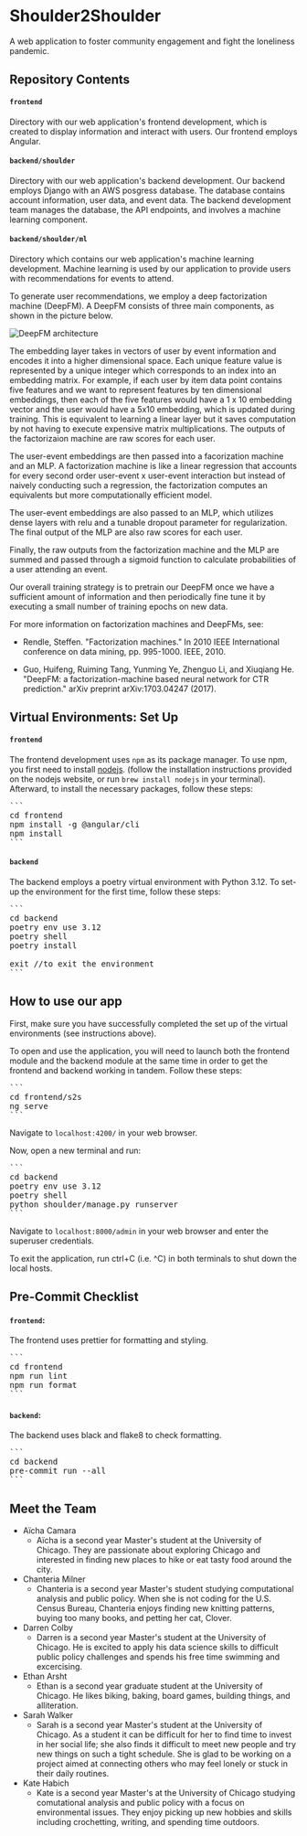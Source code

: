 # Shoulder2Shoulder

A web application to foster community engagement and fight the loneliness pandemic.

## Repository Contents

#### `frontend`
Directory with our web application's frontend development, which is created to display information and interact with users. Our frontend employs Angular.

#### `backend/shoulder` 
Directory with our web application's backend development. Our backend employs Django with an AWS posgress database. The database contains account information, user data, and event data. The backend development team manages the database, the API endpoints, and involves a machine learning component. 

#### `backend/shoulder/ml`
Directory which contains our web application's machine learning development. Machine learning is used by our application to provide users with recommendations for events to attend.

To generate user recommendations, we employ a deep factorization machine (DeepFM). A DeepFM
consists of three main components, as shown in the picture below.

![DeepFM architecture](https://d2l.ai/_images/rec-deepfm.svg)

The embedding layer takes in vectors of user by event information and encodes it into a higher
dimensional space. Each unique feature value is represented by a unique integer which corresponds
to an index into an embedding matrix. For example, if each user by item data point contains
five features and we want to represent features by ten dimensional embeddings, then each of
the five features would have a 1 x 10 embedding vector and the user would have a 5x10 embedding,
which is updated during training. This is equivalent to learning a linear layer but it saves
computation by not having to execute expensive matrix multiplications. The outputs of the
factorizaion machine are raw scores for each user.

The user-event embeddings are then passed into a facorization machine and an MLP. A factorization
machine is like a linear regression that accounts for every second order user-event x user-event
interaction but instead of naively conducting such a regression, the factorization computes
an equivalents but more computationally efficient model.

The user-event embeddings are also passed to an MLP, which utilizes dense layers with relu and
a tunable dropout parameter for regularization. The final output of the MLP are also raw scores
for each user.

Finally, the raw outputs from the factorization machine and the MLP are summed and passed
through a sigmoid function to calculate probabilities of a user attending an event.

Our overall training strategy is to pretrain our DeepFM once we have a sufficient amount of
information and then periodically fine tune it by executing a small number of training epochs
on new data.

For more information on factorization machines and DeepFMs, see:

- Rendle, Steffen. "Factorization machines." In 2010 IEEE International conference on data mining, pp. 995-1000. IEEE, 2010.

- Guo, Huifeng, Ruiming Tang, Yunming Ye, Zhenguo Li, and Xiuqiang He. "DeepFM: a factorization-machine based neural network for CTR prediction." arXiv preprint arXiv:1703.04247 (2017).

## Virtual Environments: Set Up

#### `frontend`

The frontend development uses `npm` as its package manager. To use npm, you first need to install [nodejs](https://nodejs.org/en). (follow the installation instructions provided on the nodejs website, or run `brew install nodejs` in your terminal). Afterward, to install the necessary packages, follow these steps:

<pre>
```
cd frontend
npm install -g @angular/cli
npm install
```
</pre>

#### `backend`

The backend employs a poetry virtual environment with Python 3.12. To set-up the environment for the first time, follow these steps:  
 
<pre>
```
cd backend
poetry env use 3.12
poetry shell
poetry install 

exit //to exit the environment
```
</pre>


## How to use our app

First, make sure you have successfully completed the set up of the virtual environments (see instructions above). 

To open and use the application, you will need to launch both the frontend module and the backend module at the same time in order to get the frontend and backend working in tandem. Follow these steps:

<pre>
```
cd frontend/s2s
ng serve
```
</pre>

Navigate to `localhost:4200/` in your web browser. 

Now, open a new terminal and run:

<pre>
```
cd backend
poetry env use 3.12
poetry shell
python shoulder/manage.py runserver
```
</pre>

Navigate to `localhost:8000/admin` in your web browser and enter the superuser credentials.

To exit the application, run ctrl+C (i.e. ^C) in both terminals to shut down the local hosts.

## Pre-Commit Checklist

#### `frontend`: 

The frontend uses prettier for formatting and styling. 

<pre>
```
cd frontend
npm run lint
npm run format
```
</pre>

#### `backend`: 

The backend uses black and flake8 to check formatting.

<pre>
```
cd backend
pre-commit run --all
```
</pre>


## Meet the Team

- Aïcha Camara
    - Aïcha is a second year Master's student at the University of Chicago. They are passionate about exploring Chicago and interested in finding new places to hike or eat tasty food around the city.
- Chanteria Milner
    - Chanteria is a second year Master's student studying computational analysis and public policy. When she is not coding for the U.S. Census Bureau, Chanteria enjoys finding new knitting patterns, buying too many books, and petting her cat, Clover.
- Darren Colby
    - Darren is a second year Master's student at the University of Chicago. He is excited to apply his data science skills to difficult public policy challenges and spends his free time swimming and excercising.
- Ethan Arsht
    - Ethan is a second year graduate student at the University of Chicago. He likes biking, baking, board games, building things, and alliteration.
- Sarah Walker
    - Sarah is a second year Master's student at the University of Chicago. As a student it can be difficult for her to find time to invest in her social life; she also finds it difficult to meet new people and try new things on such a tight schedule. She is glad to be working on a project aimed at connecting others who may feel lonely or stuck in their daily routines.
- Kate Habich
    - Kate is a second year Master's at the University of Chicago studying comutational analysis and public policy with a focus on environmental issues. They enjoy picking up new hobbies and skills including crochetting, writing, and spending time outdoors. 

